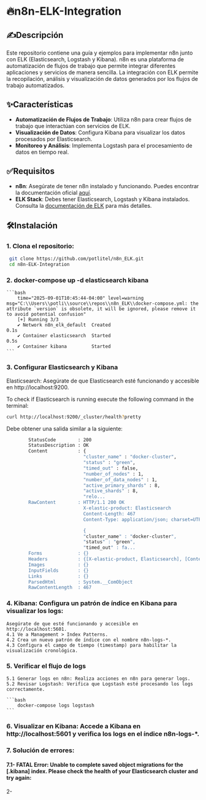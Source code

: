  # 🔥n8n-ELK-Integration

## ✍️Descripción

Este repositorio contiene una guía y ejemplos para implementar n8n junto con ELK (Elasticsearch, Logstash y Kibana). n8n es una plataforma de automatización de flujos de trabajo que permite integrar diferentes aplicaciones y servicios de manera sencilla. La integración con ELK permite la recopilación, análisis y visualización de datos generados por los flujos de trabajo automatizados.

## ✨Características

- **Automatización de Flujos de Trabajo**: Utiliza n8n para crear flujos de trabajo que interactúan con servicios de ELK.
- **Visualización de Datos**: Configura Kibana para visualizar los datos procesados por Elasticsearch.
- **Monitoreo y Análisis**: Implementa Logstash para el procesamiento de datos en tiempo real.

## ✅Requisitos

- **n8n**: Asegúrate de tener n8n instalado y funcionando. Puedes encontrar la documentación oficial [aquí](https://docs.n8n.io).
- **ELK Stack**: Debes tener Elasticsearch, Logstash y Kibana instalados. Consulta la [documentación de ELK](https://www.elastic.co/guide/en/elastic-stack/current/index.html) para más detalles.

## 🛠️Instalación

### 1. **Clona el repositorio**:
   ```bash
    git clone https://github.com/potlitel/n8n_ELK.git
    cd n8n-ELK-Integration
   ```
 
### 2. docker-compose up -d elasticsearch kibana 

    ```bash
        time="2025-09-01T10:45:44-04:00" level=warning msg="C:\\Users\\potli\\source\\repos\\n8n_ELK\\docker-compose.yml: the attribute `version` is obsolete, it will be ignored, please remove it to avoid potential confusion"
        [+] Running 3/3
        ✔ Network n8n_elk_default  Created                                          0.1s
        ✔ Container elasticsearch  Started                                           0.5s
        ✔ Container kibana         Started    
    ```

### 3. Configurar Elasticsearch y Kibana

Elasticsearch: Asegúrate de que Elasticsearch esté funcionando y accesible en http://localhost:9200.

To check if Elasticsearch is running execute the following command in the terminal:

```bash
curl http://localhost:9200/_cluster/health?pretty
```

Debe obtener una salida similar a la siguiente:

```bash
        StatusCode        : 200
        StatusDescription : OK
        Content           : {
                            "cluster_name" : "docker-cluster",
                            "status" : "green",
                            "timed_out" : false,
                            "number_of_nodes" : 1,
                            "number_of_data_nodes" : 1,
                            "active_primary_shards" : 8,
                            "active_shards" : 8,
                            "relo...
        RawContent        : HTTP/1.1 200 OK
                            X-elastic-product: Elasticsearch
                            Content-Length: 467
                            Content-Type: application/json; charset=UTF-8

                            {
                            "cluster_name" : "docker-cluster",
                            "status" : "green",
                            "timed_out" : fa...
        Forms             : {}
        Headers           : {[X-elastic-product, Elasticsearch], [Content-Length, 467], [Content-Type, application/json; charset=UTF-8]}
        Images            : {}
        InputFields       : {}
        Links             : {}
        ParsedHtml        : System.__ComObject
        RawContentLength  : 467
```

### 4. Kibana: Configura un patrón de índice en Kibana para visualizar los logs:

    Asegúrate de que esté funcionando y accesible en http://localhost:5601.
    4.1 Ve a Management > Index Patterns.
    4.2 Crea un nuevo patrón de índice con el nombre n8n-logs-*.
    4.3 Configura el campo de tiempo (timestamp) para habilitar la visualización cronológica.

### 5.  Verificar el flujo de logs

    5.1 Generar logs en n8n: Realiza acciones en n8n para generar logs.
    5.2 Revisar Logstash: Verifica que Logstash esté procesando los logs correctamente.

    ```bash
        docker-compose logs logstash
    ```

### 6. Visualizar en Kibana: Accede a Kibana en http://localhost:5601 y verifica los logs en el índice n8n-logs-*.


### 7. Solución de errores:

#### 7.1- FATAL Error: Unable to complete saved object migrations for the [.kibana] index. Please check the health of your Elasticsearch cluster and try again:

2-